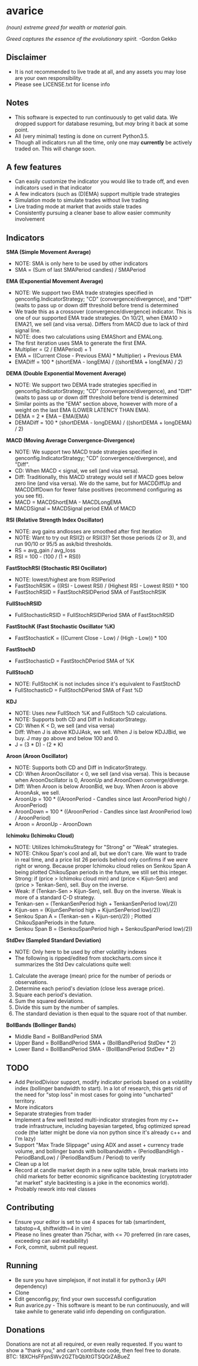 # avarice
*(noun) extreme greed for wealth or material gain.*

*Greed captures the essence of the evolutionary spirit.*
-Gordon Gekko

## Disclaimer
- It is not recommended to live trade at all, and any assets you may lose are your own responsibility.
- Please see LICENSE.txt for license info

## Notes
- This software is expected to run continuously to get valid data. We dropped support for database resuming, but *may* bring it back at some point.
- All (very minimal) testing is done on current Python3.5.
- Though all indicators run all the time, only one may **currently** be actively traded on. This will change soon.

## A few features
- Can easily customize the indicator you would like to trade off, and even indicators used in that indicator
- A few indicators (such as (D)EMA) support multiple trade strategies
- Simulation mode to simulate trades without live trading
- Live trading mode at market that avoids stale trades
- Consistently pursuing a cleaner base to allow easier community involvement

## Indicators
**SMA (Simple Movement Average)**
- NOTE: SMA is only here to be used by other indicators
- SMA = (Sum of last SMAPeriod candles) / SMAPeriod

**EMA (Exponential Movement Average)**
- NOTE: We support two EMA trade strategies specified in genconfig.IndicatorStrategy; "CD" (convergence/divergence), and "Diff" (waits to pass up or down diff threshold before trend is determined
- We trade this as a crossover (convergence/divergence) indicator. This is one of our supported EMA trade strategies. On 10/21, when EMA10 > EMA21, we sell (and visa versa). Differs from MACD due to lack of third signal line.
- NOTE: does two calculations using EMAShort and EMALong.
- The first iteration uses SMA to generate the first EMA.
- Multiplier = (2 / EMAPeriod) + 1
- EMA = ((Current Close - Previous EMA) * Multiplier) + Previous EMA
- EMADiff = 100 * (shortEMA - longEMA) / ((shortEMA + longEMA) / 2)

**DEMA (Double Exponential Movement Average)**
- NOTE: We support two DEMA trade strategies specified in genconfig.IndicatorStrategy; "CD" (convergence/divergence), and "Diff" (waits to pass up or down diff threshold before trend is determined
- Similar points as the "EMA" section above, however with more of a weight on the last EMA (LOWER LATENCY THAN EMA).
- DEMA = 2 * EMA – EMA(EMA)
- DEMADiff = 100 * (shortDEMA - longDEMA) / ((shortDEMA + longDEMA) / 2)

**MACD (Moving Average Convergence-Divergence)**
- NOTE: We support two MACD trade strategies specified in genconfig.IndicatorStrategy; "CD" (convergence/divergence), and "Diff".
- CD: When MACD < signal, we sell (and visa versa).
- Diff: Traditionally, this MACD strategy would sell if MACD goes below zero line (and visa versa). We do the same, but for MACDDiffUp and MACDDiffDown for fewer false positives (recommend configuring as you see fit).
- MACD = MACDShortEMA - MACDLongEMA
- MACDSignal = MACDSignal period EMA of MACD

**RSI (Relative Strength Index Oscillator)**
- NOTE: avg gains andlosses are smoothed after first iteration
- NOTE: Want to try out RSI(2) or RSI(3)? Set those periods (2 or 3), and run 90/10 or 95/5 as ask/bid thresholds.
- RS = avg_gain / avg_loss
- RSI = 100 - (100 / (1 + RSI))

**FastStochRSI (Stochastic RSI Oscillator)**
- NOTE: lowest/highest are from RSIPeriod
- FastStochRSIK = ((RSI - Lowest RSI) / (Highest RSI - Lowest RSI)) * 100
- FastStochRSID = FastStochRSIDPeriod SMA of FastStochRSIK

**FullStochRSID**
- FullStochasticRSID = FullStochRSIDPeriod SMA of FastStochRSID

**FastStochK (Fast Stochastic Oscillator %K)**
- FastStochasticK = ((Current Close - Low) / (High - Low)) * 100

**FastStochD**
- FastStochasticD = FastStochDPeriod SMA of %K

**FullStochD**
- NOTE: FullStochK is not includes since it's equivalent to FastStochD
- FullStochasticD = FullStochDPeriod SMA of Fast %D

**KDJ**
- NOTE: Uses *new* FullStoch %K and FullStoch %D calculations.
- NOTE: Supports both CD and Diff in IndicatorStrategy.
- CD: When K < D, we sell (and visa versa)
- Diff: When J is above KDJJAsk, we sell. When J is below KDJJBid, we buy. J may go above and below 100 and 0.
- J = (3 * D) - (2 * K)

**Aroon (Aroon Oscillator)**
- NOTE: Supports both CD and Diff in IndicatorStrategy.
- CD: When AroonOscillator < 0, we sell (and visa versa). This is because when AroonOscillator is 0, AroonUp and AroonDown converge/diverge.
- Diff: When Aroon is below AroonBid, we buy. When Aroon is above AroonAsk, we sell.
- AroonUp = 100 * ((AroonPeriod - Candles since last AroonPeriod high) / AroonPeriod)
- AroonDown = 100 * ((AroonPeriod - Candles since last AroonPeriod low) / AroonPeriod)
- Aroon = AroonUp - AroonDown

**Ichimoku (Ichimoku Cloud)**
- NOTE: Utilizes IchimokuStrategy for "Strong" or "Weak" strategies.
- NOTE: Chikou Span's cool and all, but we don't care. We want to trade in real time, and a price list 26 periods behind only confirms if we *were* right or wrong. Because proper Ichimoku cloud relies on Senkou Span A being plotted ChikouSpan periods in the future, we still set this integer.
- Strong: if (price > Ichimoku cloud min) and (price < Kijun-Sen) and (price > Tenkan-Sen), sell. Buy on the inverse.
- Weak: if (Tenkan-Sen > Kijun-Sen), sell. Buy on the inverse. Weak is more of a standard C-D strategy.
- Tenkan-sen = (TenkanSenPeriod high + TenkanSenPeriod low)/2))
- Kijun-sen = (KijunSenPeriod high + KijunSenPeriod low)/2))
- Senkou Span A = (Tenkan-sen + Kijun-sen)/2)) ; Plotted ChikouSpanPeriods in the future.
- Senkou Span B = (SenkouSpanPeriod high + SenkouSpanPeriod low)/2))

**StdDev (Sampled Standard Deviation)**
- NOTE: Only here to be used by other volatility indexes
- The following is ripped/edited from stockcharts.com since it summarizes the Std Dev calculations quite well:
1. Calculate the average (mean) price for the number of periods or observations.
2. Determine each period's deviation (close less average price).
3. Square each period's deviation.
4. Sum the squared deviations.
5. Divide this sum by the number of samples.
6. The standard deviation is then equal to the square root of that number.

**BollBands (Bollinger Bands)**
- Middle Band = BollBandPeriod SMA
- Upper Band = BollBandPeriod SMA + (BollBandPeriod StdDev * 2)
- Lower Band = BollBandPeriod SMA - (BollBandPeriod StdDev * 2)

## TODO
- Add PeriodDivisor support, modify indicator periods based on a volatility index (bollinger bandwidth to start). In a lot of research, this gets rid of the need for "stop loss" in most cases for going into "uncharted" territory.
- More indicators
- Separate strategies from trader
- Implement a few well tested multi-indicator strategies from my c++ trade infrastructure, including bayesian targeted, bfsg optimized spread code (the latter might be done via non python since it's already c++ and I'm lazy)
- Support "Max Trade Slippage" using ADX and asset + currency trade volume, and bollinger bands with bollbandwidth = (PeriodBandHigh - PeriodBandLow) / (PeriodBandSum / Period) to verify
- Clean up a lot
- Record at candle market depth in a new sqlite table, break markets into child markets for better economic significance backtesting (cryptotrader "at market" style backtesting is a joke in the economics world).
- Probably rework into real classes

## Contributing
- Ensure your editor is set to use 4 spaces for tab (smartindent, tabstop=4, shiftwidth=4 in vim)
- Please no lines greater than 75char, with <= 70 preferred (in rare cases, exceeding can aid readability)
- Fork, commit, submit pull request.

## Running
- Be sure you have simplejson, if not install it for python3.y (API dependency)
- Clone
- Edit genconfig.py; find your own successful configuration
- Run avarice.py - This software is meant to be run continuously, and will take awhile to generate valid info depending on configuration.

## Donations
Donations are not at all required, or even really requested. If you want to show a "thank you," and can't contribute code, then feel free to donate.
BTC: 18XCHsFFpnSWv2GZTbQbXtGTSQGrZABueZ
